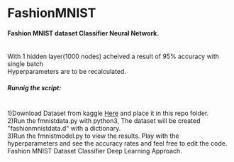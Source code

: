 # FashionMNIST
<h4>Fashion MNIST dataset Classifier Neural Network.</h4> <br>
With 1 hidden layer(1000 nodes) acheived a result of 95% accuracy with single batch<br>
Hyperparameters are to be recalculated.<br>
<h5>Runnig the script:</h5><br>
  <t>1)Download Dataset from kaggle <a href="https://www.kaggle.com/zalando-research/fashionmnist">Here</a> and place it in this repo folder.<br>
  2)Run the fmnistdata.py with python3, The dataset will be created "fashionmnistdata.d" with a dictionary.<br>
  3)Run the fmnistmodel.py to view the results. Play with the hyperparameters and see the accuracy rates and feel free to edit the code.<br>
Fashion MNIST Dataset Classifier Deep Learning Approach.

